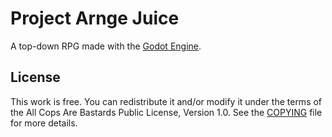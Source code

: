 # Project Arnge Juice

A top-down RPG made with the [Godot Engine](https://godotengine.org).

## License

This work is free. You can redistribute it and/or modify it under the terms of the All Cops Are Bastards Public License, Version 1.0. See the [COPYING](COPYING) file for more details.
